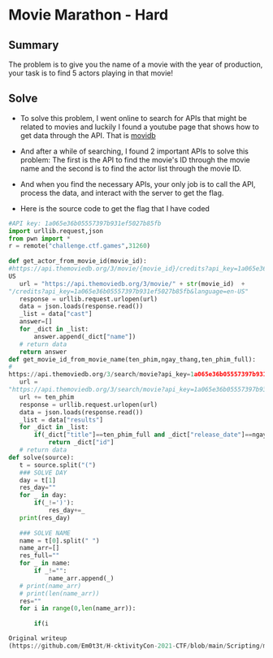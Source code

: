 # Movie Marathon - Hard

## Summary

The problem is to give you the name of a movie with the year of production,
your task is to find 5 actors playing in that movie!

## Solve

+ To solve this problem, I went online to search for APIs that might be related to movies and luckily I found a youtube page that shows how to get data through the API. That is [movidb](https://www.youtube.com/watch?v=Gf45f5cW6c4)

+ And after a while of searching, I found 2 important APIs to solve this problem: The first is the API to find the movie's ID through the movie name and the second is to find the actor list through the movie ID.

+ And when you find the necessary APIs, your only job is to call the API, process the data, and interact with the server to get the flag.

+ Here is the source code to get the flag that I have coded

```py  
#API key: 1a065e36b05557397b931ef5027b85fb  
import urllib.request,json  
from pwn import *  
r = remote("challenge.ctf.games",31260)  
  
def get_actor_from_movie_id(movie_id):  
#https://api.themoviedb.org/3/movie/{movie_id}/credits?api_key=1a065e36b05557397b931ef5027b85fb&language=en-
US  
   url = "https://api.themoviedb.org/3/movie/" + str(movie_id)  +
"/credits?api_key=1a065e36b05557397b931ef5027b85fb&language=en-US"  
   response = urllib.request.urlopen(url)  
   data = json.loads(response.read())  
   _list = data["cast"]  
   answer=[]  
   for _dict in _list:  
       answer.append(_dict["name"])  
   # return data  
   return answer  
def get_movie_id_from_movie_name(ten_phim,ngay_thang,ten_phim_full):  
#
https://api.themoviedb.org/3/search/movie?api_key=1a065e36b05557397b931ef5027b85fb&query=Mind+Blown  
   url =
"https://api.themoviedb.org/3/search/movie?api_key=1a065e36b05557397b931ef5027b85fb&query="  
   url += ten_phim  
   response = urllib.request.urlopen(url)  
   data = json.loads(response.read())  
   _list = data["results"]  
   for _dict in _list:  
       if(_dict["title"]==ten_phim_full and _dict["release_date"]==ngay_thang):  
           return _dict["id"]  
   # return data  
def solve(source):  
   t = source.split("(")  
   ### SOLVE DAY  
   day = t[1]  
   res_day=""  
   for _ in day:  
       if(_!=')'):  
           res_day+=_  
   print(res_day)  
  
   ### SOLVE NAME  
   name = t[0].split(" ")  
   name_arr=[]  
   res_full=""  
   for _ in name:  
       if _!="":  
           name_arr.append(_)  
   # print(name_arr)  
   # print(len(name_arr))  
   res=""  
   for i in range(0,len(name_arr)):  
  
       if(i

Original writeup
(https://github.com/Em0t3t/H-cktivityCon-2021-CTF/blob/main/Scripting/movie_marathon.md).